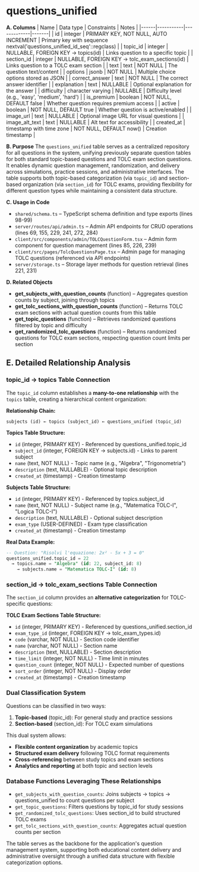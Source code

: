 # questions_unified

**A. Columns**
| Name | Data type | Constraints | Notes |
|------|-----------|-------------|-------|
| id | integer | PRIMARY KEY, NOT NULL, AUTO INCREMENT | Primary key with sequence nextval('questions_unified_id_seq'::regclass) |
| topic_id | integer | NULLABLE, FOREIGN KEY → topics(id) | Links question to a specific topic |
| section_id | integer | NULLABLE, FOREIGN KEY → tolc_exam_sections(id) | Links question to a TOLC exam section |
| text | text | NOT NULL | The question text/content |
| options | jsonb | NOT NULL | Multiple choice options stored as JSON |
| correct_answer | text | NOT NULL | The correct answer identifier |
| explanation | text | NULLABLE | Optional explanation for the answer |
| difficulty | character varying | NULLABLE | Difficulty level (e.g., 'easy', 'medium', 'hard') |
| is_premium | boolean | NOT NULL, DEFAULT false | Whether question requires premium access |
| active | boolean | NOT NULL, DEFAULT true | Whether question is active/enabled |
| image_url | text | NULLABLE | Optional image URL for visual questions |
| image_alt_text | text | NULLABLE | Alt text for accessibility |
| created_at | timestamp with time zone | NOT NULL, DEFAULT now() | Creation timestamp |

**B. Purpose**
The `questions_unified` table serves as a centralized repository for all questions in the system, unifying previously separate question tables for both standard topic-based questions and TOLC exam section questions. It enables dynamic question management, randomization, and delivery across simulations, practice sessions, and administrative interfaces. The table supports both topic-based categorization (via `topic_id`) and section-based organization (via `section_id`) for TOLC exams, providing flexibility for different question types while maintaining a consistent data structure.

**C. Usage in Code**
- `shared/schema.ts` – TypeScript schema definition and type exports (lines 98-99)
- `server/routes/api/admin.ts` – Admin API endpoints for CRUD operations (lines 69, 155, 229, 241, 272, 284)
- `client/src/components/admin/TOLCQuestionForm.tsx` – Admin form component for question management (lines 85, 226, 239)
- `client/src/pages/TolcQuestionsPage.tsx` – Admin page for managing TOLC questions (referenced via API endpoints)
- `server/storage.ts` – Storage layer methods for question retrieval (lines 221, 231)

**D. Related Objects**
- **get_subjects_with_question_counts** (function) – Aggregates question counts by subject, joining through topics
- **get_tolc_sections_with_question_counts** (function) – Returns TOLC exam sections with actual question counts from this table
- **get_topic_questions** (function) – Retrieves randomized questions filtered by topic and difficulty
- **get_randomized_tolc_questions** (function) – Returns randomized questions for TOLC exam sections, respecting question count limits per section

## **E. Detailed Relationship Analysis**

### **topic_id → topics Table Connection**
The `topic_id` column establishes a **many-to-one relationship** with the `topics` table, creating a hierarchical content organization:

**Relationship Chain:**
```
subjects (id) ← topics (subject_id) ← questions_unified (topic_id)
```

**Topics Table Structure:**
- `id` (integer, PRIMARY KEY) - Referenced by questions_unified.topic_id
- `subject_id` (integer, FOREIGN KEY → subjects.id) - Links to parent subject
- `name` (text, NOT NULL) - Topic name (e.g., "Algebra", "Trigonometria")
- `description` (text, NULLABLE) - Optional topic description
- `created_at` (timestamp) - Creation timestamp

**Subjects Table Structure:**
- `id` (integer, PRIMARY KEY) - Referenced by topics.subject_id
- `name` (text, NOT NULL) - Subject name (e.g., "Matematica TOLC-I", "Logica TOLC-I")
- `description` (text, NULLABLE) - Optional subject description
- `exam_type` (USER-DEFINED) - Exam type classification
- `created_at` (timestamp) - Creation timestamp

**Real Data Example:**
```sql
-- Question: "Risolvi l'equazione: 2x² - 5x + 3 = 0"
questions_unified.topic_id = 22 
  → topics.name = "Algebra" (id: 22, subject_id: 8)
    → subjects.name = "Matematica TOLC-I" (id: 8)
```

### **section_id → tolc_exam_sections Table Connection**
The `section_id` column provides an **alternative categorization** for TOLC-specific questions:

**TOLC Exam Sections Table Structure:**
- `id` (integer, PRIMARY KEY) - Referenced by questions_unified.section_id
- `exam_type_id` (integer, FOREIGN KEY → tolc_exam_types.id)
- `code` (varchar, NOT NULL) - Section code identifier
- `name` (varchar, NOT NULL) - Section name
- `description` (text, NULLABLE) - Section description
- `time_limit` (integer, NOT NULL) - Time limit in minutes
- `question_count` (integer, NOT NULL) - Expected number of questions
- `sort_order` (integer, NOT NULL) - Display order
- `created_at` (timestamp) - Creation timestamp

### **Dual Classification System**
Questions can be classified in two ways:
1. **Topic-based** (topic_id): For general study and practice sessions
2. **Section-based** (section_id): For TOLC exam simulations

This dual system allows:
- **Flexible content organization** by academic topics
- **Structured exam delivery** following TOLC format requirements
- **Cross-referencing** between study topics and exam sections
- **Analytics and reporting** at both topic and section levels

### **Database Functions Leveraging These Relationships**
- `get_subjects_with_question_counts`: Joins subjects → topics → questions_unified to count questions per subject
- `get_topic_questions`: Filters questions by topic_id for study sessions
- `get_randomized_tolc_questions`: Uses section_id to build structured TOLC exams
- `get_tolc_sections_with_question_counts`: Aggregates actual question counts per section

The table serves as the backbone for the application's question management system, supporting both educational content delivery and administrative oversight through a unified data structure with flexible categorization options.
        